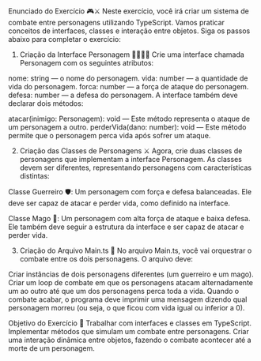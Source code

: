 ﻿Enunciado do Exercício 🎮⚔️
Neste exercício, você irá criar um sistema de combate entre personagens utilizando TypeScript. Vamos praticar conceitos de interfaces, classes e interação entre objetos. Siga os passos abaixo para completar o exercício:

1. Criação da Interface Personagem 🧑‍🦰🧙‍♂️
Crie uma interface chamada Personagem com os seguintes atributos:

nome: string — o nome do personagem.
vida: number — a quantidade de vida do personagem.
forca: number — a força de ataque do personagem.
defesa: number — a defesa do personagem.
A interface também deve declarar dois métodos:

atacar(inimigo: Personagem): void — Este método representa o ataque de um personagem a outro.
perderVida(dano: number): void — Este método permite que o personagem perca vida após sofrer um ataque.

2. Criação das Classes de Personagens ⚔️
Agora, crie duas classes de personagens que implementam a interface Personagem. As classes devem ser diferentes, representando personagens com características distintas:

Classe Guerreiro 🛡️: Um personagem com força e defesa balanceadas. Ele deve ser capaz de atacar e perder vida, como definido na interface.

Classe Mago 🔮: Um personagem com alta força de ataque e baixa defesa. Ele também deve seguir a estrutura da interface e ser capaz de atacar e perder vida.

3. Criação do Arquivo Main.ts 📝
No arquivo Main.ts, você vai orquestrar o combate entre os dois personagens. O arquivo deve:

Criar instâncias de dois personagens diferentes (um guerreiro e um mago).
Criar um loop de combate em que os personagens atacam alternadamente um ao outro até que um dos personagens perca toda a vida.
Quando o combate acabar, o programa deve imprimir uma mensagem dizendo qual personagem morreu (ou seja, o que ficou com vida igual ou inferior a 0).

Objetivo do Exercício 🎯
Trabalhar com interfaces e classes em TypeScript.
Implementar métodos que simulam um combate entre personagens.
Criar uma interação dinâmica entre objetos, fazendo o combate acontecer até a morte de um personagem.
